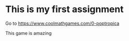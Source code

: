 # This is my first assignment

Go to https://www.coolmathgames.com/0-poptropica 

This game is amazing